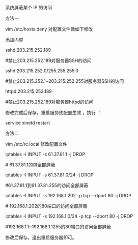 系统屏蔽某个 IP 的访问

方法一

vim /etc/hosts.deny 对配置文件做如下修改

添加内容

sshd:203.215.252.189

\#禁止203.215.252.189对服务器SSH的访问

sshd:203.215.252.0/255.255.255.0

\#禁止203.215.252.1\~203.215.252.255对服务器SSH的访问

httpd:203.215.252.189

\#禁止203.215.252.189对服务器httpd的访问

修改完成后保存，重启服务使配置生效 ，执行 ：

service xinetd restart

方法二

vim /etc/rc.local 修改配置文件

iptables -I INPUT -s 61.37.81.1 -j DROP

\# 61.37.81.1的包全部屏蔽

iptables -I INPUT -s 61.37.81.0/24 -j DROP

\#61.37.81.1到61.37.81.255的访问全部屏蔽

iptables -I INPUT -s 192.168.1.202 -p tcp --dport 80 -j DROP

\# 192.168.1.202的80端口的访问全部屏蔽

iptables -I INPUT -s 192.168.1.0/24 -p tcp --dport 80 -j DROP

\#192.168.1.1\~192.168.1.1255的80端口的访问全部屏蔽

修改后保存，退出重启服务器即可。
